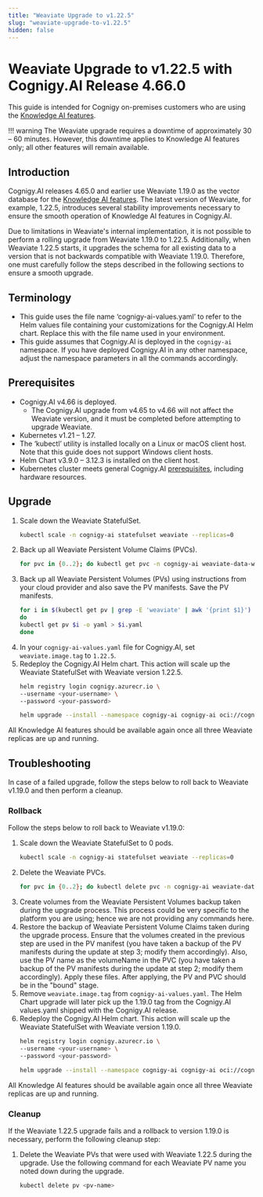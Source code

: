 ```yaml
---
title: "Weaviate Upgrade to v1.22.5"
slug: "weaviate-upgrade-to-v1.22.5"
hidden: false
---
```


# Weaviate Upgrade to v1.22.5 with Cognigy.AI Release 4.66.0

This guide is intended for Cognigy on-premises customers
who are using the [Knowledge AI features](../../knowledge-ai/overview.md).

!!! warning
    The Weaviate upgrade requires a downtime of approximately 30 – 60 minutes. However, this downtime applies to Knowledge AI features only; all other features will remain available.

## Introduction

Cognigy.AI releases 4.65.0 and earlier use Weaviate 1.19.0 as the vector database for the [Knowledge AI features](../../knowledge-ai/overview.md).
The latest version of Weaviate, for example, 1.22.5, introduces several stability improvements necessary to ensure the smooth operation of Knowledge AI features in Cognigy.AI.

Due to limitations in Weaviate's internal implementation, it is not possible to perform a rolling upgrade from Weaviate 1.19.0 to 1.22.5. Additionally, when Weaviate 1.22.5 starts, it upgrades the schema for all existing data to a version that is not backwards compatible with Weaviate 1.19.0. Therefore, one must carefully follow the steps described in the following sections to ensure a smooth upgrade.

## Terminology

- This guide uses the file name ‘cognigy-ai-values.yaml’ to refer to the Helm values file containing your customizations for the Cognigy.AI Helm chart. Replace this with the file name used in your environment.
- This guide assumes that Cognigy.AI is deployed in the `cognigy-ai` namespace. If you have deployed Cognigy.AI in any other namespace, adjust the namespace parameters in all the commands accordingly.

## Prerequisites

- Cognigy.AI v4.66 is deployed.
    - The Cognigy.AI upgrade from v4.65 to v4.66 will not affect the Weaviate version, and it must be completed before attempting to upgrade Weaviate.
- Kubernetes v1.21 – 1.27.
- The ‘kubectl’ utility is installed locally on a Linux or macOS client host. Note that this guide does not support Windows client hosts.
- Helm Chart v3.9.0 – 3.12.3 is installed on the client host.
- Kubernetes cluster meets general Cognigy.AI [prerequisites](../prerequisites.md#whitelisting-of-domains), including hardware resources.

## Upgrade

1. Scale down the Weaviate StatefulSet.
    ```bash
    kubectl scale -n cognigy-ai statefulset weaviate --replicas=0
    ```
2. Back up all Weaviate Persistent Volume Claims (PVCs).
    ```bash
    for pvc in {0..2}; do kubectl get pvc -n cognigy-ai weaviate-data-weaviate-$pvc -o yaml > weaviate-data-weaviate-$pvc; done
    ```
3. Back up all Weaviate Persistent Volumes (PVs) using instructions from your cloud provider and also save the PV manifests. Save the PV manifests.
    ```bash   
    for i in $(kubectl get pv | grep -E 'weaviate' | awk '{print $1}')
    do
    kubectl get pv $i -o yaml > $i.yaml
    done
    ```
4. In your `cognigy-ai-values.yaml` file for Cognigy.AI, set `weaviate.image.tag` to `1.22.5`.
5. Redeploy the Cognigy.AI Helm chart. This action will scale up the Weaviate StatefulSet with Weaviate version 1.22.5.
    ```bash
    helm registry login cognigy.azurecr.io \
    --username <your-username> \
    --password <your-password>
    
    helm upgrade --install --namespace cognigy-ai cognigy-ai oci://cognigy.azurecr.io/helm/cognigy.ai --version 4.66.0 --values cognigy-ai-values.yaml
    ```

All Knowledge AI features should be available again once all three Weaviate replicas are up and running.

## Troubleshooting

In case of a failed upgrade, follow the steps below to roll back to Weaviate v1.19.0 and then perform a cleanup.

### Rollback

Follow the steps below to roll back to Weaviate v1.19.0:

1. Scale down the Weaviate StatefulSet to 0 pods.
    ```bash
    kubectl scale -n cognigy-ai statefulset weaviate --replicas=0
    ```
2. Delete the Weaviate PVCs.
    ```bash
    for pvc in {0..2}; do kubectl delete pvc -n cognigy-ai weaviate-data-weaviate-$pvc; done
    ```
3. Create volumes from the Weaviate Persistent Volumes backup taken during the upgrade process. This process could be very specific to the platform you are using; hence we are not providing any commands here.
4. Restore the backup of Weaviate Persistent Volume Claims taken during the upgrade process. Ensure that the volumes created in the previous step are used in the PV manifest (you have taken a backup of the PV manifests during the update at step 3; modify them accordingly). Also, use the PV name as the volumeName in the PVC (you have taken a backup of the PV manifests during the update at step 2; modify them accordingly). Apply these files. After applying, the PV and PVC should be in the "bound" stage.
5. Remove `weaviate.image.tag` from `cognigy-ai-values.yaml`. The Helm Chart upgrade will later pick up the 1.19.0 tag from the Cognigy.AI values.yaml shipped with the Cognigy.AI release.
6. Redeploy the Cognigy.AI Helm chart. This action will scale up the Weaviate StatefulSet with Weaviate version 1.19.0.
    ```bash
    helm registry login cognigy.azurecr.io \
    --username <your-username> \
    --password <your-password>
    
    helm upgrade --install --namespace cognigy-ai cognigy-ai oci://cognigy.azurecr.io/helm/cognigy.ai --version 4.66.0 --values cognigy-ai-values.yaml
    ```

All Knowledge AI features should be available again once all three Weaviate replicas are up and running.

### Cleanup

If the Weaviate 1.22.5 upgrade fails and a rollback to version 1.19.0 is necessary, perform the following cleanup step:

1. Delete the Weaviate PVs that were used with Weaviate 1.22.5 during the upgrade. Use the following command for each Weaviate PV name you noted down during the upgrade.

    ```bash
    kubectl delete pv <pv-name>
    ```